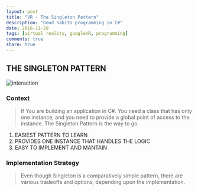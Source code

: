 ```yaml
---
layout: post
title: "VR - The Singleton Pattern"
description: "Good habits programming in C#"
date: 2016-11-28
tags: [virtual reality, googleVR, programming]
comments: true
share: true
---
```

## THE SINGLETON PATTERN

![interaction](https://cloud.githubusercontent.com/assets/17754060/20390726/822801fa-aca6-11e6-94d4-781800a38f9b.jpg)

### Context

> If You are building an application in C#. You need a class that has only one instance, 
and you need to provide a global point of access to the instance. The Singleton Pattern is the way to go.

1. EASIEST PATTERN TO LEARN
4. PROVIDES ONE INSTANCE THAT HANDLES THE LOGIC
5. EASY TO IMPLEMENT AND MANTAIN

### Implementation Strategy

> Even though Singleton is a comparatively simple pattern, there are various tradeoffs and options, 
depending upon the implementation. 
